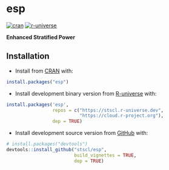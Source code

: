 
<!-- README.md is generated from README.Rmd. Please edit that file -->

# esp

<!-- badges: start -->

[![cran](https://www.r-pkg.org/badges/version/esp)](https://CRAN.R-project.org/package=esp)
[![r-universe](https://stscl.r-universe.dev/badges/esp?color=cyan)](https://stscl.r-universe.dev/esp)
<!-- badges: end -->

**Enhanced Stratified Power**

## Installation

- Install from [CRAN](https://CRAN.R-project.org/package=esp) with:

``` r
install.packages("esp")
```

- Install development binary version from
  [R-universe](https://stscl.r-universe.dev/esp) with:

``` r
install.packages('esp',
                 repos = c("https://stscl.r-universe.dev",
                           "https://cloud.r-project.org"),
                 dep = TRUE)
```

- Install development source version from
  [GitHub](https://github.com/stscl/esp) with:

``` r
# install.packages("devtools")
devtools::install_github("stscl/esp",
                         build_vignettes = TRUE,
                         dep = TRUE)
```
